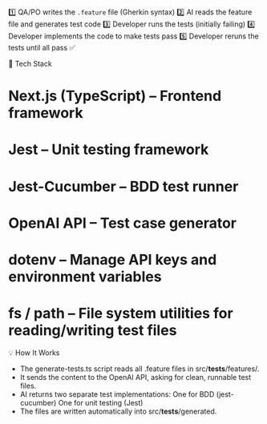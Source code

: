 1️⃣ QA/PO writes the `.feature` file (Gherkin syntax)
2️⃣ AI reads the feature file and generates test code
3️⃣ Developer runs the tests (initially failing)
4️⃣ Developer implements the code to make tests pass
5️⃣ Developer reruns the tests until all pass ✅

🧩 Tech Stack

# Next.js (TypeScript) – Frontend framework
# Jest – Unit testing framework
# Jest-Cucumber – BDD test runner
# OpenAI API – Test case generator
# dotenv – Manage API keys and environment variables
# fs / path – File system utilities for reading/writing test files

💡 How It Works

- The generate-tests.ts script reads all .feature files in src/__tests__/features/.
- It sends the content to the OpenAI API, asking for clean, runnable test files.
- AI returns two separate test implementations:
   One for BDD (jest-cucumber)
   One for unit testing (Jest)
- The files are written automatically into src/__tests__/generated.
